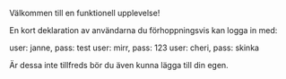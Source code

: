 Välkommen till en funktionell upplevelse!

En kort deklaration av användarna du förhoppningsvis kan logga in med:

user: janne, pass: test
user: mirr, pass: 123
user: cheri, pass: skinka

Är dessa inte tillfreds bör du även kunna lägga till din egen.



